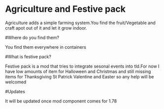 # Agriculture and Festive pack
Agriculture adds a simple farming system.You find the fruit/Vegetable and craft apot out of it and let it grow indoor.

#Where do you find them?

You find them everywhere in containers

#What is festive pack?

Festive pack is a mod that tries to integrate sesonal events into tld.For now I have low amounts of item for Halloween and Christmas and still missing items for Thanksgiving St Patrick Valentine and Easter so any help will be welcomed

#Updates

It will be updated once mod component comes for 1.78




